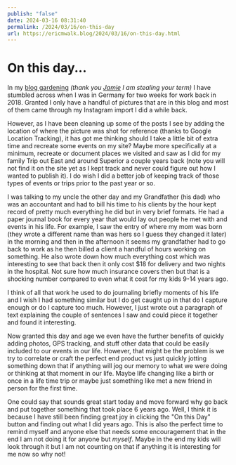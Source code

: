 ```yaml
---
publish: "false"
date: 2024-03-16 08:31:40
permalink: /2024/03/16/on-this-day
url: https://ericmwalk.blog/2024/03/16/on-this-day.html
---
```


# On this day...

In my [blog gardening](https://www.thingelstad.com/2023/09/04/blog-gardening.html) *(thank you [Jamie](https://www.thingelstad.com/) I am stealing your term)* I have stumbled across when I was in Germany for two weeks for work back in 2018. Granted I only have a handful of pictures that are in this blog and most of them came through my Instagram import I did a while back.

However, as I have been cleaning up some of the posts I see by adding the location of where the picture was shot for reference (thanks to Google Location Tracking), it has got me thinking should I take a little bit of extra time and recreate some events on my site? Maybe more specifically at a minimum, recreate or document places we visited and saw as I did for my family Trip out East and around Superior a couple years back (note you will not find it on the site yet as I kept track and never could figure out how I wanted to publish it). I do wish I did a better job of keeping track of those types of events or trips prior to the past year or so.

I was talking to my uncle the other day and my Grandfather (his dad) who was an accountant and had to bill his time to his clients by the hour kept record of pretty much everything he did but in very brief formats. He had a paper journal book for every year that would lay out people he met with and events in his life. For example, I saw the entry of where my mom was born (they wrote a different name than was hers so I guess they changed it later) in the morning and then in the afternoon it seems my grandfather had to go back to work as he then billed a client a handful of hours working on something. He also wrote down how much everything cost which was interesting to see that back then it only cost $18 for delivery and two nights in the hospital. Not sure how much insurance covers then but that is a shocking number compared to even what it cost for my kids 9-14 years ago.

I think of all that work he used to do journaling briefly moments of his life and I wish I had something similar but I do get caught up in that do I capture enough or do I capture too much. However, I just wrote out a paragraph of text explaining the couple of sentences I saw and could piece it together and found it interesting.

Now granted this day and age we even have the further benefits of quickly adding photos, GPS tracking, and stuff other data that could be easily included to our events in our life. However, that might be the problem is we try to correlate or craft the perfect end product vs just quickly jotting something down that if anything will jog our memory to what we were doing or thinking at that moment in our life. Maybe life changing like a birth or once in a life time trip or maybe just something like met a new friend in person for the first time.

One could say that sounds great start today and move forward why go back and put together something that took place 6 years ago. Well, I think it is because I have still been finding great joy in clicking the "On this Day" button and finding out what I did years ago. This is also the perfect time to remind myself and anyone else that needs some encouragement that in the end I am not doing it for anyone but *myself*. Maybe in the end my kids will look through it but I am not counting on that if anything it is interesting for me now so why not!

